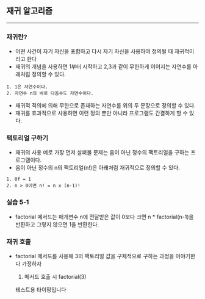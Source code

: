## 재귀 알고리즘
---
### 재귀란?
- 어떤 사건이 자기 자신을 포함하고 다시 자기 자신을 사용하여 정의될 때 재귀적이라고 한다
- 재귀의 개념을 사용하면 1부터 시작하고 2,3과 같이 무한하게 이어지는 자연수를 아래처럼 정의할 수 있다.
```
1. 1은 자연수이다.
2. 자연수 n의 바로 다음수도 자연수이다.
```
- 재귀적 적의에 의해 무한으로 존재하는 자연수를 위의 두 문장으로 정의할 수 있다.
- 재귀를 효과적으로 사용하면 이런 정의 뿐만 아니라 프로그램도 간결하게 할 수 있다.

### 팩토리얼 구하기
- 재귀의 사용 예로 가장 먼저 살펴볼 문제는 음이 아닌 정수의 팩토리얼을 구하는 프로그램이다.
- 음이 아닌 정수의 n의 팩토리얼(n!)은 아래처럼 재귀적으로 정의할 수 있다.

```
1. 0f = 1
2. n > 0이면 n! = n x (n-1)!
```

### 실습 5-1
- factorial 메서드는 매개변수 n에 전달받은 값이 0보다 크면 n * factorial(n-1)을 반환하고 그렇지 않으면 1을 반환한다.

### 재귀 호출
- factorial 메서드를 사용해 3의 팩토리얼 값을 구체적으로 구하는 과정을 이야기한다 가정하자
  1. 메서드 호출 시 factorial(3)

  테스트용 타이핑입니다